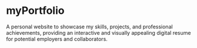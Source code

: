 # myPortfolio
A personal website to showcase my skills, projects, and professional achievements, providing an interactive and visually appealing digital resume for potential employers and collaborators.
